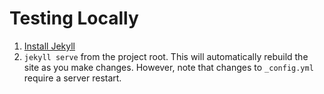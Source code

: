 # Testing Locally

1. [Install Jekyll](https://jekyllrb.com/docs/installation/)
2. `jekyll serve` from the project root. This will automatically rebuild the site as you make changes. However, note that changes to `_config.yml` require a server restart.
